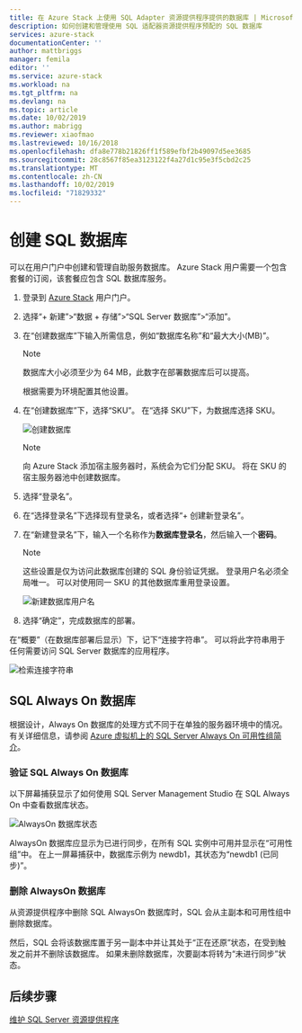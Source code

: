```yaml
---
title: 在 Azure Stack 上使用 SQL Adapter 资源提供程序提供的数据库 | Microsoft Docs
description: 如何创建和管理使用 SQL 适配器资源提供程序预配的 SQL 数据库
services: azure-stack
documentationCenter: ''
author: mattbriggs
manager: femila
editor: ''
ms.service: azure-stack
ms.workload: na
ms.tgt_pltfrm: na
ms.devlang: na
ms.topic: article
ms.date: 10/02/2019
ms.author: mabrigg
ms.reviewer: xiaofmao
ms.lastreviewed: 10/16/2018
ms.openlocfilehash: dfa8e778b21826ff1f589efbf2b49097d5ee3685
ms.sourcegitcommit: 28c8567f85ea3123122f4a27d1c95e3f5cbd2c25
ms.translationtype: MT
ms.contentlocale: zh-CN
ms.lasthandoff: 10/02/2019
ms.locfileid: "71829332"
---
```

# <a name="create-sql-databases"></a>创建 SQL 数据库

可以在用户门户中创建和管理自助服务数据库。 Azure Stack 用户需要一个包含套餐的订阅，该套餐应包含 SQL 数据库服务。

1. 登录到 [Azure Stack](azure-stack-overview.md) 用户门户。

2. 选择“+ 新建”&gt;“数据 + 存储”&gt;“SQL Server 数据库”&gt;“添加”。

3. 在“创建数据库”下输入所需信息，例如“数据库名称”和“最大大小(MB)”。

   >[!NOTE]
   >数据库大小必须至少为 64 MB，此数字在部署数据库后可以提高。

   根据需要为环境配置其他设置。

4. 在“创建数据库”下，选择“SKU”。 在“选择 SKU”下，为数据库选择 SKU。

   ![创建数据库](./media/azure-stack-sql-rp-deploy/newsqldb.png)

   >[!NOTE]
   >向 Azure Stack 添加宿主服务器时，系统会为它们分配 SKU。 将在 SKU 的宿主服务器池中创建数据库。

5. 选择“登录名”。
6. 在“选择登录名”下选择现有登录名，或者选择“+ 创建新登录名”。
7. 在“新建登录名”下，输入一个名称作为**数据库登录名**，然后输入一个**密码**。

   >[!NOTE]
   >这些设置是仅为访问此数据库创建的 SQL 身份验证凭据。 登录用户名必须全局唯一。 可以对使用同一 SKU 的其他数据库重用登录设置。

   ![新建数据库用户名](./media/azure-stack-sql-rp-deploy/create-new-login.png)

8. 选择“确定”，完成数据库的部署。

在“概要”（在数据库部署后显示）下，记下“连接字符串”。 可以将此字符串用于任何需要访问 SQL Server 数据库的应用程序。

![检索连接字符串](./media/azure-stack-sql-rp-deploy/sql-db-settings.png)

## <a name="sql-always-on-databases"></a>SQL Always On 数据库

根据设计，Always On 数据库的处理方式不同于在单独的服务器环境中的情况。 有关详细信息，请参阅 [Azure 虚拟机上的 SQL Server Always On 可用性组简介](https://docs.microsoft.com/azure/virtual-machines/windows/sql/virtual-machines-windows-portal-sql-availability-group-overview)。

### <a name="verify-sql-always-on-databases"></a>验证 SQL Always On 数据库

以下屏幕捕获显示了如何使用 SQL Server Management Studio 在 SQL Always On 中查看数据库状态。

![AlwaysOn 数据库状态](./media/azure-stack-sql-rp-deploy/verifyalwayson.png)

AlwaysOn 数据库应显示为已进行同步，在所有 SQL 实例中可用并显示在“可用性组”中。 在上一屏幕捕获中，数据库示例为 newdb1，其状态为“newdb1 (已同步)”。

### <a name="delete-an-alwayson-database"></a>删除 AlwaysOn 数据库

从资源提供程序中删除 SQL AlwaysOn 数据库时，SQL 会从主副本和可用性组中删除数据库。

然后，SQL 会将该数据库置于另一副本中并让其处于“正在还原”状态，在受到触发之前并不删除该数据库。 如果未删除数据库，次要副本将转为“未进行同步”状态。

## <a name="next-steps"></a>后续步骤

[维护 SQL Server 资源提供程序](azure-stack-sql-resource-provider-maintain.md)
